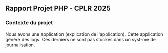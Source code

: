 ## Rapport Projet PHP - CPLR 2025

### Contexte du projet

Nous avons une application (explication de l'application).
Cette application génère des logs. Ces derniers ne sont pas stockés dans un syst-me de journalisation.
